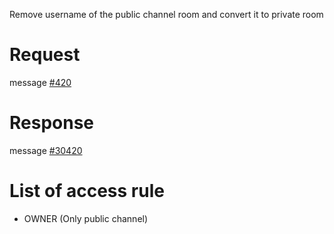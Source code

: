 Remove username of the public channel room and convert it to private room

# Request
message [#420](../../proto/README.md#action_420)

# Response
message [#30420](../../proto/README.md#action_30420)

# List of access rule
* OWNER (Only public channel)